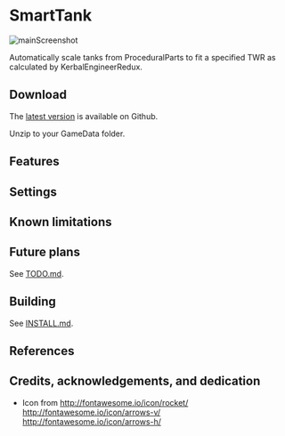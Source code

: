# SmartTank

![mainScreenshot](screenshots/mainScreenshot.png)

Automatically scale tanks from ProceduralParts to fit a specified TWR as calculated by KerbalEngineerRedux.

## Download

The [latest version](https://github.com/HebaruSan/SmartTank/releases/latest) is available on Github.

Unzip to your GameData folder.

## Features

## Settings

## Known limitations

## Future plans

See [TODO.md](TODO.md).

## Building

See [INSTALL.md](INSTALL.md).

## References

## Credits, acknowledgements, and dedication

- Icon from http://fontawesome.io/icon/rocket/ http://fontawesome.io/icon/arrows-v/ http://fontawesome.io/icon/arrows-h/
